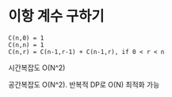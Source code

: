 # 이항 계수 구하기

```
C(n,0) = 1
C(n,n) = 1
C(n,r) = C(n-1,r-1) + C(n-1,r), if 0 < r < n
```
시간복잡도 O(N^2)

공간복잡도 O(N^2). 반복적 DP로 O(N) 최적화 가능
